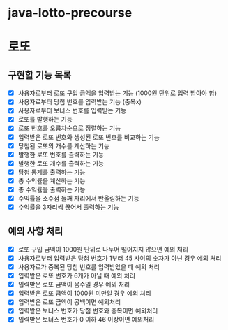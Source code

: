 # java-lotto-precourse

# 로또

## 구현할 기능 목록

- [x] 사용자로부터 로또 구입 금액을 입력받는 기능 (1000원 단위로 입력 받아야 함)
- [x] 사용자로부터 당첨 번호를 입력받는 기능 (중복x)
- [x] 사용자로부터 보너스 번호를 입력받는 기능
- [x] 로또를 발행하는 기능
- [x] 로또 번호를 오름차순으로 정렬하는 기능
- [x] 입력받은 로또 번호와 생성된 로또 번호를 비교하는 기능
- [x] 당첨된 로또의 개수를 계산하는 기능
- [x] 발행한 로또 번호를 출력하는 기능
- [x] 발행한 로또 개수를 출력하는 기능
- [x] 당첨 통계를 출력하는 기능
- [x] 총 수익률을 계산하는 기능
- [x] 총 수익률을 출력하는 기능
- [x] 수익률을 소수점 둘째 자리에서 반올림하는 기능
- [x] 수익률을 3자리씩 끊어서 출력하는 기능

## 예외 사항 처리

- [x] 로또 구입 금액이 1000원 단위로 나누어 떨어지지 않으면 예외 처리
- [x] 사용자로부터 입력받은 당첨 번호가 1부터 45 사이의 숫자가 아닌 경우 예외 처리
- [x] 사용자로가 중복된 당첨 번호를 입력받았을 때 예외 처리
- [x] 입력받은 로또 번호가 6개가 아닐 때 예외 처리
- [x] 입력받은 로또 금액이 음수일 경우 예외 처리
- [x] 입력받은 로또 금액이 1000원 미만일 경우 예외 처리
- [x] 입력받은 로또 금액이 공백이면 예외처리
- [x] 입력받은 보너스 번호가 당첨 번호와 중복이면 예외처리
- [x] 입력받은 보너스 번호가 0 이하 46 이상이면 예외처리
